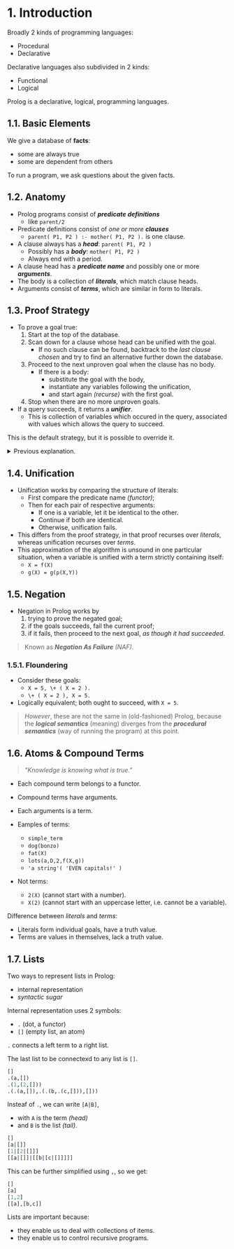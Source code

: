 # 1. Introduction

Broadly 2 kinds of programming languages:

- Procedural
- Declarative

Declarative languages also subdivided in 2 kinds:

- Functional
- Logical

Prolog is a declarative, logical, programming languages.

## 1.1. Basic Elements

We give a database of **facts**:

- some are always true
- some are dependent from others

To run a program, we ask questions about the given facts.

## 1.2. Anatomy

- Prolog programs consist of **_predicate definitions_**
  - like `parent/2`
- Predicate definitions consist of _one or more_ **_clauses_**
  - `parent( P1, P2 ) :- mother( P1, P2 ).` is one clause.
- A clause always has a **_head_**: `parent( P1, P2 )`
  - Possibly has a **_body_**: `mother( P1, P2 )`
  - Always end with a period.
- A clause head has a **_predicate name_** and possibly one or more **_arguments_**.
- The body is a collection of **_literals_**, which match clause heads.
- Arguments consist of **_terms_**, which are similar in form to literals.

## 1.3. Proof Strategy

- To prove a goal true:
  1. Start at the top of the database.
  1. Scan down for a clause whose head can be unified with the goal.
     - If no such clause can be found, backtrack to the _last clause chosen_ and try to find an alternative further down the database.
  1. Proceed to the next unproven goal when the clause has no body.
     - If there is a body:
       - substitute the goal with the body,
       - instantiate any variables following the unification,
       - and start again _(recurse)_ with the first goal.
  1. Stop when there are no more unproven goals.
- If a query succeeds, it returns a **_unifier_**.
  - This is collection of variables which occured in the query, associated with values which allows the query to succeed.

This is the default strategy, but it is possible to override it.

<details>
  <summary>Previous explanation.</summary>
  - Prolog solves questions by attempting to **_prove_** them.
  - To do this, it starts at the top of the database to look for matching predicates.
  - Then it looks at each clause, and tries to **_unify_** its head with the goal.
  - Once unification is complete, try to prove the literals in the body, in order of appearance.
</details>

## 1.4. Unification

- Unification works by comparing the structure of literals:
  - First compare the predicate name _(functor)_;
  - Then for each pair of respective arguments:
    - If one is a variable, let it be identical to the other.
    - Continue if both are identical.
    - Otherwise, unification fails.
- This differs from the proof strategy, in that proof recurses over _literals_, whereas unification recurses over _terms_.
- This approximation of the algorithm is unsound in one particular situation, when a variable is unified with a term strictly containing itself:
  - `X = f(X)`
  - `g(X) = g(p(X,Y))`

## 1.5. Negation

- Negation in Prolog works by
  1. trying to prove the negated goal;
  1. if the goals succeeds, fail the current proof;
  1. if it fails, then proceed to the next goal, _as though it had succeeded_.

> Known as **_Negation As Failure_** _(NAF)_.

### 1.5.1. Floundering

- Consider these goals:
  - `X = 5, \+ ( X = 2 ).`
  - `\+ ( X = 2 ), X = 5.`
- Logically equivalent; both ought to succeed, with `X = 5`.

> _However_, these are not the same in (old-fashioned) Prolog, because the **_logical semantics_** (meaning) diverges from the **_procedural semantics_** (way of running the program) at this point.

## 1.6. Atoms & Compound Terms

> _"Knowledge is knowing what is true."_

- Each compound term belongs to a functor.
- Compound terms have arguments.
- Each arguments is a term.

- Eamples of terms:

  - `simple_term`
  - `dog(bonzo)`
  - `fat(X)`
  - `lots(a,D,2,f(X,g))`
  - `'a string'( 'EVEN capitals!' )`

- Not terms:
  - `2(X)` (cannot start with a number).
  - `X(2)` (cannot start with an uppercase letter, i.e. cannot be a variable).

Difference between _literals_ and _terms_:

- Literals form individual goals, have a truth value.
- Terms are values in themselves, lack a truth value.

## 1.7. Lists

Two ways to represent lists in Prolog:

- internal representation
- _syntactic sugar_

Internal representation uses 2 symbols:

- `.` (dot, a functor)
- `[]` (empty list, an atom)

`.` connects a left term to a right list.

The last list to be connectexd to any list is `[]`.

```prolog
[]
.(a,[])
.(1,(2,[]))
.(.(a,[]),.(.(b,.(c,[])),[]))
```

Insteaf of `.`, we can write `[A|B]`,

- with `A` is the term _(head)_
- and `B` is the list _(tail)_.

```prolog
[]
[a|[]]
[1|[2|[]]]
[[a|[]]|[[b|[c|[]]]]]
```

This can be further simplified using `,`, so we get:

```prolog
[]
[a]
[1,2]
[[a],[b,c]]
```

Lists are important because:

- they enable us to deal with collections of items.
- they enable us to control recursive programs.

